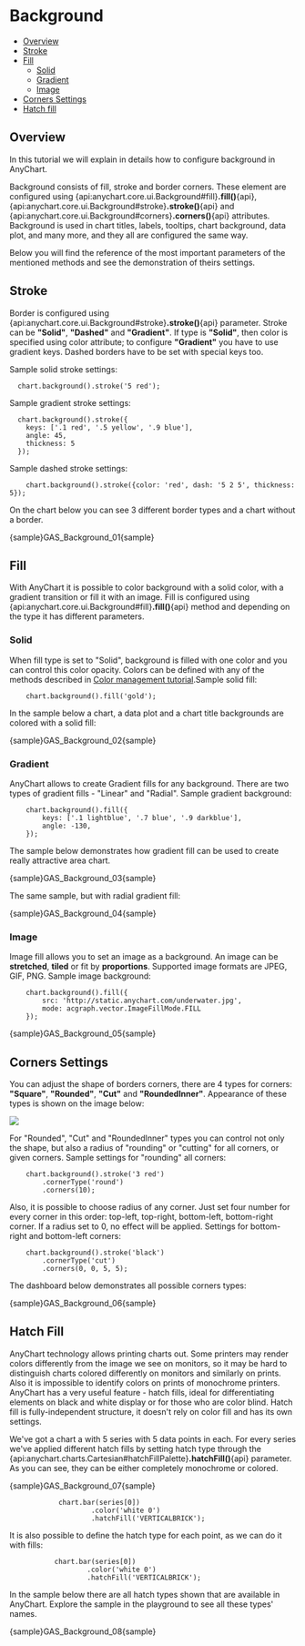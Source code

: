 # Background

* [Overview](#overview)
* [Stroke](#stroke)
* [Fill](#fill)
  * [Solid](#solid)
  * [Gradient](#gradient)
  * [Image](#image)
* [Corners Settings](#corners_settings)
* [Hatch fill](#hatch_fill)

## Overview

In this tutorial we will explain in details how to configure background in AnyChart.

Background consists of fill, stroke and border corners. These element are configured using {api:anychart.core.ui.Background#fill}**.fill()**{api}, {api:anychart.core.ui.Background#stroke}**.stroke()**{api} and {api:anychart.core.ui.Background#corners}**.corners()**{api} attributes. Background is used in chart titles, labels, tooltips, chart background, data plot, and many more, and they all are configured the same way.

Below you will find the reference of the most important parameters of the mentioned methods and see the demonstration of theirs settings.

## Stroke

Border is configured using {api:anychart.core.ui.Background#stroke}**.stroke()**{api} parameter. Stroke can be **"Solid"**, **"Dashed"** and **"Gradient"**. If type
 is **"Solid"**, then color is specified using color attribute; to configure **"Gradient"** you have to use gradient keys. Dashed borders have to be set with special keys too.

Sample solid stroke settings:

```
  chart.background().stroke('5 red');
```

Sample gradient stroke settings:

```
  chart.background().stroke({
    keys: ['.1 red', '.5 yellow', '.9 blue'],
    angle: 45,
    thickness: 5
  });
```

Sample dashed stroke settings:

```
    chart.background().stroke({color: 'red', dash: '5 2 5', thickness: 5});
```

On the chart below you can see 3 different border types and a chart without a border.

{sample}GAS\_Background\_01{sample}

## Fill

With AnyChart it is possible to color background with a solid color, with a gradient transition or fill it with an image. Fill is configured using {api:anychart.core.ui.Background#fill}**.fill()**{api} method and depending on the type it has different parameters.

### Solid

When fill type is set to "Solid", background is filled with one color and you can control this color opacity. Colors
can be defined with any of the methods described in [Color management tutorial](Color_Management).Sample solid fill:

```
    chart.background().fill('gold');
```

In the sample below a chart, a data plot and a chart title backgrounds are colored with a solid fill:

{sample}GAS\_Background\_02{sample}

### Gradient

AnyChart allows to create Gradient fills for any background. There are two types of gradient fills - "Linear" and "Radial". Sample gradient background:

``` 
    chart.background().fill({
        keys: ['.1 lightblue', '.7 blue', '.9 darkblue'],
        angle: -130,
    });
```

The sample below demonstrates how gradient fill can be used to create really attractive area chart.

{sample}GAS\_Background\_03{sample}

The same sample, but with radial gradient fill:

{sample}GAS\_Background\_04{sample}

### Image

Image fill allows you to set an image as a background. An image can be **stretched**, **tiled** or fit by **proportions**. Supported image formats are JPEG, GIF, PNG. Sample image background:

```
    chart.background().fill({
        src: 'http://static.anychart.com/underwater.jpg',
        mode: acgraph.vector.ImageFillMode.FILL
    });
```

{sample}GAS\_Background\_05{sample}

## Corners Settings

You can adjust the shape of borders corners, there are 4 types for corners: **"Square"**, **"Rounded"**, **"Cut"** and **"RoundedInner"**. Appearance of these types is shown on the image below:

![](http://anychart.com/products/anychart/docs/users-guide/img/corners_table.png)

For "Rounded", "Cut" and "RoundedInner" types you can control not only the shape, but also a radius of "rounding" or "cutting" for all corners, or given corners. Sample settings for "rounding" all corners:

```
    chart.background().stroke('3 red')
        .cornerType('round')
        .corners(10);
```

Also, it is possible to choose radius of any corner. Just set four number for every corner in this order: top-left, top-right, bottom-left, bottom-right corner. If a radius set to 0, no effect will be applied. Settings for bottom-right and bottom-left corners:

```
    chart.background().stroke('black')
        .cornerType('cut')
        .corners(0, 0, 5, 5);
```

The dashboard below demonstrates all possible corners types:

{sample}GAS\_Background\_06{sample}


## Hatch Fill

AnyChart technology allows printing charts out. Some printers may render colors differently from the image we see on monitors, 
so it may be hard to distinguish charts colored differently on monitors and similarly on prints. Also it is impossible to identify colors 
on prints of monochrome printers. AnyChart has a very useful feature - hatch fills, ideal for differentiating elements on black and white 
display or for those who are color blind. Hatch fill is fully-independent structure, it doesn't rely on color fill and has its own settings. 
  
We've got a chart a with 5 series with 5 data points in each. For every series we've applied different hatch fills by setting hatch type through the 
{api:anychart.charts.Cartesian#hatchFillPalette}**.hatchFill()**{api} parameter.
As you can see, they can be either completely monochrome or colored.

{sample}GAS\_Background\_07{sample}

```
            chart.bar(series[0])
                    .color('white 0')
                    .hatchFill('VERTICALBRICK');
```
 
 It is also possible to define the hatch type for each point, as we can do it with fills:
 
 ```
            chart.bar(series[0])
                    .color('white 0')
                    .hatchFill('VERTICALBRICK');
```

In the sample below there are all hatch types shown that are available in AnyChart. Explore the sample in the playground to see all these types' names.

{sample}GAS\_Background\_08{sample}
